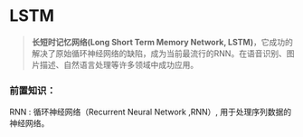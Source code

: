 # LSTM

> **长短时记忆网络(Long Short Term Memory Network, LSTM)**，它成功的解决了原始循环神经网络的缺陷，成为当前最流行的RNN。在语音识别、图片描述、自然语言处理等许多领域中成功应用。

### 前置知识：



RNN : 循环神经网络（Recurrent Neural Network ,RNN）, 用于处理序列数据的神经网络。

